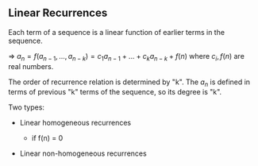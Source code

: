 ## Linear Recurrences
Each term of a sequence is a linear function of earlier terms in the sequence.

$\Rightarrow$ $a_{n} = f(a_{n-1}, ..., a_{n-k}) = c_1 a_{n-1} + ... + c_k a_{n-k} + f(n)$ where $c_i, f(n)$ are real numbers.

The order of recurrence relation is determined by "k". The $a_n$ is defined in terms of previous "k" terms of the sequence, so its degree is "k".

Two types:
- Linear homogeneous recurrences
    - if f(n) = 0

- Linear non-homogeneous recurrences

